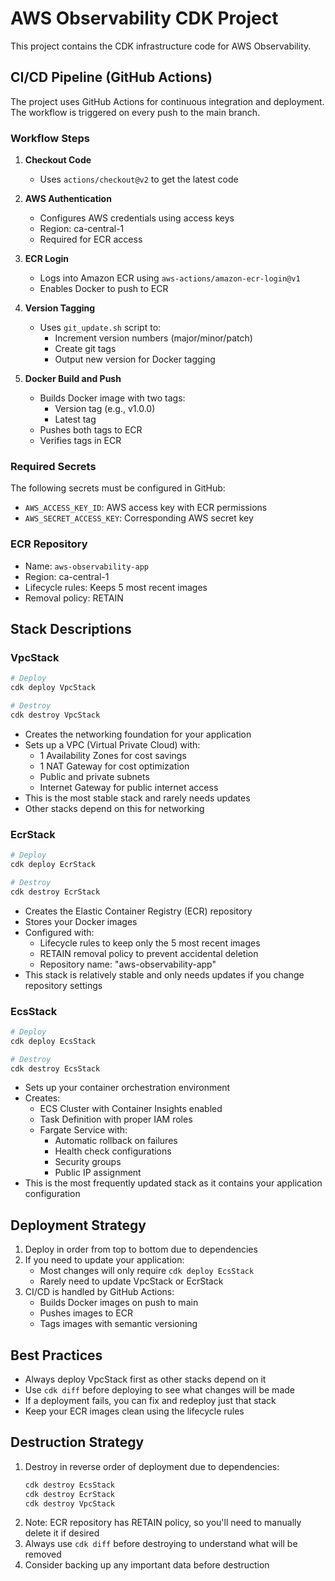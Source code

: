 # AWS Observability CDK Project

This project contains the CDK infrastructure code for AWS Observability.

## CI/CD Pipeline (GitHub Actions)

The project uses GitHub Actions for continuous integration and deployment. The workflow is triggered on every push to the main branch.

### Workflow Steps

1. **Checkout Code**

   - Uses `actions/checkout@v2` to get the latest code

2. **AWS Authentication**

   - Configures AWS credentials using access keys
   - Region: ca-central-1
   - Required for ECR access

3. **ECR Login**

   - Logs into Amazon ECR using `aws-actions/amazon-ecr-login@v1`
   - Enables Docker to push to ECR

4. **Version Tagging**

   - Uses `git_update.sh` script to:
     - Increment version numbers (major/minor/patch)
     - Create git tags
     - Output new version for Docker tagging

5. **Docker Build and Push**
   - Builds Docker image with two tags:
     - Version tag (e.g., v1.0.0)
     - Latest tag
   - Pushes both tags to ECR
   - Verifies tags in ECR

### Required Secrets

The following secrets must be configured in GitHub:

- `AWS_ACCESS_KEY_ID`: AWS access key with ECR permissions
- `AWS_SECRET_ACCESS_KEY`: Corresponding AWS secret key

### ECR Repository

- Name: `aws-observability-app`
- Region: ca-central-1
- Lifecycle rules: Keeps 5 most recent images
- Removal policy: RETAIN

## Stack Descriptions

### VpcStack

```bash
# Deploy
cdk deploy VpcStack

# Destroy
cdk destroy VpcStack
```

- Creates the networking foundation for your application
- Sets up a VPC (Virtual Private Cloud) with:
  - 1 Availability Zones for cost savings
  - 1 NAT Gateway for cost optimization
  - Public and private subnets
  - Internet Gateway for public internet access
- This is the most stable stack and rarely needs updates
- Other stacks depend on this for networking

### EcrStack

```bash
# Deploy
cdk deploy EcrStack

# Destroy
cdk destroy EcrStack
```

- Creates the Elastic Container Registry (ECR) repository
- Stores your Docker images
- Configured with:
  - Lifecycle rules to keep only the 5 most recent images
  - RETAIN removal policy to prevent accidental deletion
  - Repository name: "aws-observability-app"
- This stack is relatively stable and only needs updates if you change repository settings

### EcsStack

```bash
# Deploy
cdk deploy EcsStack

# Destroy
cdk destroy EcsStack
```

- Sets up your container orchestration environment
- Creates:
  - ECS Cluster with Container Insights enabled
  - Task Definition with proper IAM roles
  - Fargate Service with:
    - Automatic rollback on failures
    - Health check configurations
    - Security groups
    - Public IP assignment
- This is the most frequently updated stack as it contains your application configuration

## Deployment Strategy

1. Deploy in order from top to bottom due to dependencies
2. If you need to update your application:
   - Most changes will only require `cdk deploy EcsStack`
   - Rarely need to update VpcStack or EcrStack
3. CI/CD is handled by GitHub Actions:
   - Builds Docker images on push to main
   - Pushes images to ECR
   - Tags images with semantic versioning

## Best Practices

- Always deploy VpcStack first as other stacks depend on it
- Use `cdk diff` before deploying to see what changes will be made
- If a deployment fails, you can fix and redeploy just that stack
- Keep your ECR images clean using the lifecycle rules

## Destruction Strategy

1. Destroy in reverse order of deployment due to dependencies:
   ```bash
   cdk destroy EcsStack
   cdk destroy EcrStack
   cdk destroy VpcStack
   ```
2. Note: ECR repository has RETAIN policy, so you'll need to manually delete it if desired
3. Always use `cdk diff` before destroying to understand what will be removed
4. Consider backing up any important data before destruction
